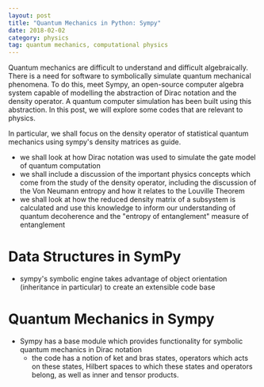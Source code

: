 ```yaml
---
layout: post
title: "Quantum Mechanics in Python: Sympy"
date: 2018-02-02
category: physics 
tag: quantum mechanics, computational physics
---
```


Quantum mechanics are difficult to understand and difficult algebraically. There is a need for software to symbolically simulate quantum mechanical phenomena. To do this, meet Sympy, an open-source computer algebra system capable of modelling the abstraction of Dirac notation and the density operator. A quantum computer simulation has been built using this abstraction. In this post, we will explore some codes that are relevant to physics. 

In particular, we shall focus on the density operator of statistical quantum mechanics using sympy's density matrices as guide. 

- we shall look at how Dirac notation was used to simulate the gate model of quantum computation
- we shall include a discussion of the important physics concepts which come from the study of the density operator, including the discussion of the Von Neumann entropy and how it relates to the Louville Theorem
- we shall look at how the reduced density matrix of a subsystem is calculated and use this knowledge to inform our understanding of quantum decoherence and the "entropy of entanglement" measure of entanglement


# Data Structures in SymPy
- sympy's symbolic engine takes advantage of object orientation (inheritance in particular) to create an extensible code base


# Quantum Mechanics in Sympy
- Sympy has a base module which provides functionality for symbolic quantum mechanics in Dirac notation
   - the code has a notion of ket and bras states, operators which acts on these states, Hilbert spaces to which these states and operators belong, as well as inner and tensor products.

   
